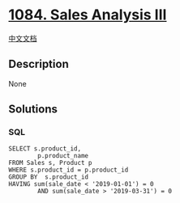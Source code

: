 # [1084. Sales Analysis III](https://leetcode.com/problems/sales-analysis-iii)

[中文文档](/solution/1000-1099/1084.Sales%20Analysis%20III/README.md)

## Description
None


## Solutions


<!-- tabs:start -->

### **SQL**

```
SELECT s.product_id,
        p.product_name
FROM Sales s, Product p
WHERE s.product_id = p.product_id
GROUP BY  s.product_id
HAVING sum(sale_date < '2019-01-01') = 0
        AND sum(sale_date > '2019-03-31') = 0
```

<!-- tabs:end -->
